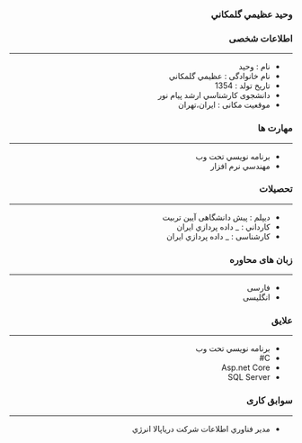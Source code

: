 <style type="text/css">
body{
 direction:rtl;
}
</style>
### وحيد عظيمي گلمکاني

### اطلاعات شخصی

---
+ نام : وحيد
+ نام خانوادگی : عظيمي گلمکاني
+ تاریخ تولد : 1354
+ دانشجوی کارشناسي ارشد پيام نور 
+ موقعیت مکانی : ایران،تهران


### مهارت ها

---
+ برنامه نويسي تحت وب
+ مهندسي نرم افزار

### تحصیلات

---
+ دیپلم : پیش دانشگاهی آیین تربیت
+ کارداني : 
_ داده پردازي ايران 
+ کارشناسی : 
_ داده پردازي ايران 

### زبان های محاوره

---
+ فارسی
+ انگلیسی

### علایق

---
+ برنامه نويسي تحت وب 
+ C#
+ Asp.net Core
+ SQL Server


### سوابق کاری

---
+ مدير فناوري اطلاعات شرکت درياپالا انرژي




